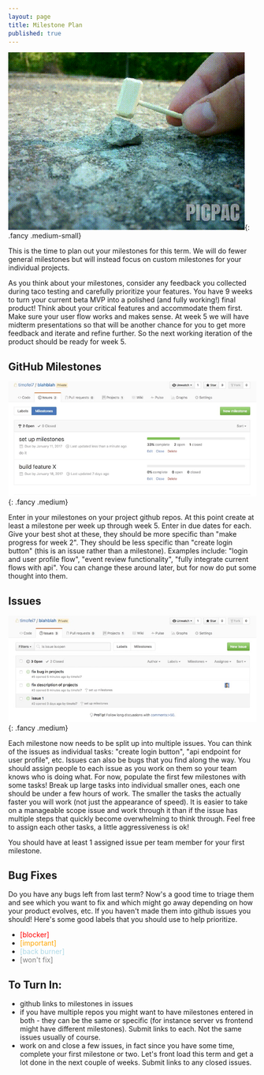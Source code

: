 ```yaml
---
layout: page
title: Milestone Plan
published: true
---
```



![](img/rocks.gif){: .fancy .medium-small}

This is the time to plan out your milestones for this term. We will do fewer general milestones but will instead focus on custom milestones for your individual projects.

As you think about your milestones, consider any feedback you collected during taco testing and carefully prioritize your features. You have 9 weeks to turn your current beta MVP into a polished (and fully working!) final product!  Think about your critical features and accommodate them first.  Make sure your user flow works and makes sense.  At week 5 we will have midterm presentations so that will be another chance for you to get more feedback and iterate and refine further. So the next working iteration of the product should be ready for week 5.

## GitHub Milestones
![](img/milestonesview.jpg){: .fancy .medium}

Enter in your milestones on your project github repos.  At this point create at least a milestone per week up through week 5. Enter in due dates for each. Give your best shot at these, they should be more specific than "make progress for week 2".  They should be less specific than "create login button" (this is an issue rather than a milestone). Examples include: "login and user profile flow",  "event review functionality", "fully integrate current flows with api".  You can change these around later, but for now do put some thought into them.

## Issues

![](img/issuesviews.jpg){: .fancy .medium}

Each milestone now needs to be split up into multiple issues.  You can think of the issues as individual tasks: "create login button",  "api endpoint for user profile", etc.  Issues can also be bugs that you find along the way.  You should assign people to each issue as you work on them so your team knows who is doing what. For now, populate the first few milestones with some tasks!  Break up large tasks into individual smaller ones, each one should be under a few hours of work. The smaller the tasks the actually faster you will work (not just the appearance of speed).  It is easier to take on a manageable scope issue and work through it than if the issue has multiple steps that quickly become overwhelming to think through.  Feel free to assign each other tasks, a little aggressiveness is ok!

You should have at least 1 assigned issue per team member for your first milestone.


## Bug Fixes
Do you have any bugs left from last term?  Now's a good time to triage them and see which you want to fix and which might go away depending on how your product evolves, etc.  If you haven't made them into github issues you should! Here's some good labels that you should use to help prioritize.

* <font style="color:red">[blocker]</font>
* <font style="color:orange">[important]</font>
* <font style="color:lightblue">[back burner]</font>
* <font style="color:grey">[won't fix]</font>


## To Turn In:
* github links to milestones in issues
* if you have multiple repos you might want to have milestones entered in both - they can be the same or specific (for instance server vs frontend might have different milestones). Submit links to each. Not the same issues usually of course.
* work on and close a few issues, in fact since you have some time, complete your first milestone or two. Let's front load this term and get a lot done in the next couple of weeks. Submit links to any closed issues.
